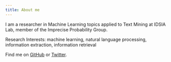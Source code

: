 ```yaml
---
title: About me
---
```


I am a researcher in Machine Learning topics applied to Text Mining at IDSIA Lab, member of the Imprecise Probability Group.

Research Interests: machine learning, natural language processing, information extraction, information retrieval

Find me on [GitHub](https://github.com/marilenaoita) or [Twitter](https://twitter.com/marilenaoita).
